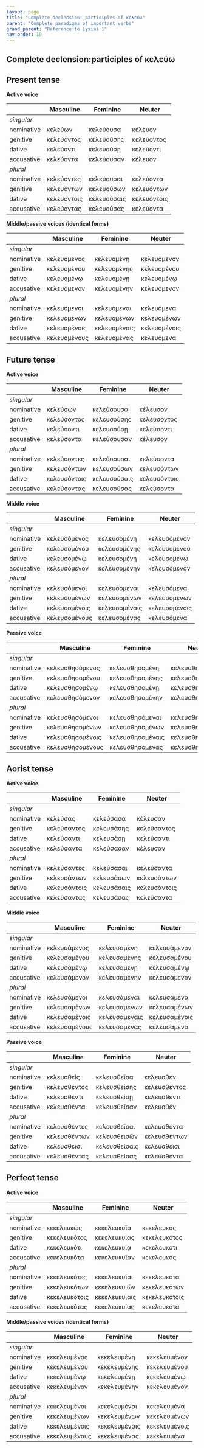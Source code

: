 ```yaml
---
layout: page
title: "Complete declension: participles of κελεύω"
parent: "Complete paradigms of important verbs"
grand_parent: "Reference to Lysias 1"
nav_order: 10
---
```



## Complete declension:participles of κελεύω

## Present tense

**Active voice**

| | Masculine | Feminine | Neuter |
| --- | --- | --- | --- |
| *singular* |  |  |  |
| nominative | κελεύων | κελεύουσα | κέλευον |
| genitive | κελεύοντος | κελευούσης | κελεύοντος |
| dative | κελεύοντι | κελευούσῃ | κελεύοντι |
| accusative | κελεύοντα | κελεύουσαν | κέλευον |
| *plural* |  |  |  |
| nominative | κελεύοντες | κελεύουσαι | κελεύοντα |
| genitive | κελευόντων | κελευούσων | κελευόντων |
| dative | κελευόντοις | κελευούσαις | κελευόντοις |
| accusative | κελεύοντας | κελευούσας | κελεύοντα |

**Middle/passive voices (identical forms)**

| | Masculine | Feminine | Neuter |
| --- | --- | --- | --- |
| *singular* |  |  |  |
| nominative | κελευόμενος | κελευομένη | κελευόμενον |
| genitive | κελευομένου | κελευομένης | κελευομένου |
| dative | κελευομένῳ | κελευομένῃ | κελευομένῳ |
| accusative | κελευόμενον | κελευομένην | κελευόμενον |
| *plural* |  |  |  |
| nominative | κελευόμενοι | κελευόμεναι | κελευόμενα |
| genitive | κελευομένων | κελευομένων | κελευομένων |
| dative | κελευομένοις | κελευομέναις | κελευομένοις |
| accusative | κελευομένους | κελευομένας | κελευόμενα |

## Future tense

**Active voice**

| | Masculine | Feminine | Neuter |
| --- | --- | --- | --- |
| *singular* |  |  |  |
| nominative | κελεύσων | κελεύσουσα | κέλευσον |
| genitive | κελεύσοντος | κελευσούσης | κελεύσοντος |
| dative | κελεύσοντι | κελευσούσῃ | κελεύσοντι |
| accusative | κελεύσοντα | κελεύσουσαν | κέλευσον |
| *plural* |  |  |  |
| nominative | κελεύσοντες | κελεύσουσαι | κελεύσοντα |
| genitive | κελευσόντων | κελευσούσων | κελευσόντων |
| dative | κελευσόντοις | κελευσούσαις | κελευσόντοις |
| accusative | κελεύσοντας | κελευσούσας | κελεύσοντα |

**Middle voice**

| | Masculine | Feminine | Neuter |
| --- | --- | --- | --- |
| *singular* |  |  |  |
| nominative | κελευσόμενος | κελευσομένη | κελευσόμενον |
| genitive | κελευσομένου | κελευσομένης | κελευσομένου |
| dative | κελευσομένῳ | κελευσομένῃ | κελευσομένῳ |
| accusative | κελευσόμενον | κελευσομένην | κελευσόμενον |
| *plural* |  |  |  |
| nominative | κελευσόμενοι | κελευσόμεναι | κελευσόμενα |
| genitive | κελευσομένων | κελευσομένων | κελευσομένων |
| dative | κελευσομένοις | κελευσομέναις | κελευσομένοις |
| accusative | κελευσομένους | κελευσομένας | κελευσόμενα |

**Passive voice**

| | Masculine | Feminine | Neuter |
| --- | --- | --- | --- |
| *singular* |  |  |  |
| nominative | κελευσθησόμενος | κελευσθησομένη | κελευσθησόμενον |
| genitive | κελευσθησομένου | κελευσθησομένης | κελευσθησομένου |
| dative | κελευσθησομένῳ | κελευσθησομένῃ | κελευσθησομένῳ |
| accusative | κελευσθησόμενον | κελευσθησομένην | κελευσθησόμενον |
| *plural* |  |  |  |
| nominative | κελευσθησόμενοι | κελευσθησόμεναι | κελευσθησόμενα |
| genitive | κελευσθησομένων | κελευσθησομένων | κελευσθησομένων |
| dative | κελευσθησομένοις | κελευσθησομέναις | κελευσθησομένοις |
| accusative | κελευσθησομένους | κελευσθησομένας | κελευσθησόμενα |


## Aorist tense

**Active voice**

| | Masculine | Feminine | Neuter |
| --- | --- | --- | --- |
| *singular* |  |  |  |
| nominative | κελεύσας | κελεύσασα | κέλευσαν |
| genitive | κελεύσαντος | κελευσάσης | κελεύσαντος |
| dative | κελεύσαντι | κελευσάσῃ | κελεύσαντι |
| accusative | κελεύσαντα | κελεύσασαν | κέλευσαν |
| *plural* |  |  |  |
| nominative | κελεύσαντες | κελεύσασαι | κελεύσαντα |
| genitive | κελευσάντων | κελευσάσων | κελευσάντων |
| dative | κελευσάντοις | κελευσάσαις | κελευσάντοις |
| accusative | κελεύσαντας | κελευσάσας | κελεύσαντα |

**Middle voice**

| | Masculine | Feminine | Neuter |
| --- | --- | --- | --- |
| *singular* |  |  |  |
| nominative | κελευσάμενος | κελευσαμένη | κελευσάμενον |
| genitive | κελευσαμένου | κελευσαμένης | κελευσαμένου |
| dative | κελευσαμένῳ | κελευσαμένῃ | κελευσαμένῳ |
| accusative | κελευσάμενον | κελευσαμένην | κελευσάμενον |
| *plural* |  |  |  |
| nominative | κελευσάμενοι | κελευσάμεναι | κελευσάμενα |
| genitive | κελευσαμένων | κελευσαμένων | κελευσαμένων |
| dative | κελευσαμένοις | κελευσαμέναις | κελευσαμένοις |
| accusative | κελευσαμένους | κελευσαμένας | κελευσάμενα |

**Passive voice**

| | Masculine | Feminine | Neuter |
| --- | --- | --- | --- |
| *singular* |  |  |  |
| nominative | κελευσθείς | κελευσθεῖσα | κελευσθέν |
| genitive | κελευσθέντος | κελευσθείσης | κελευσθέντος |
| dative | κελευσθέντι | κελευσθείσῃ | κελευσθέντι |
| accusative | κελευσθέντα | κελευσθεῖσαν | κελευσθέν |
| *plural* |  |  |  |
| nominative | κελευσθέντες | κελευσθεῖσαι | κελευσθέντα |
| genitive | κελευσθέντων | κελευσθεισῶν | κελευσθέντων |
| dative | κελευσθεῖσι | κελευσθείσαις | κελευσθεῖσι |
| accusative | κελευσθέντας | κελευσθείσας | κελευσθέντα |


## Perfect tense

**Active voice**

| | Masculine | Feminine | Neuter |
| --- | --- | --- | --- |
| *singular* |  |  |  |
| nominative | κεκελευκώς | κεκελευκυῖα | κεκελευκός |
| genitive | κεκελευκότος | κεκελευκυίας | κεκελευκότος |
| dative | κεκελευκότι | κεκελευκυίᾳ | κεκελευκότι |
| accusative | κεκελευκότα | κεκελευκυῖαν | κεκελευκός |
| *plural* |  |  |  |
| nominative | κεκελευκότες | κεκελευκυῖαι | κεκελευκότα |
| genitive | κεκελευκότων | κεκελευκυιῶν | κεκελευκότων |
| dative | κεκελευκότοις | κεκελευκυίαις | κεκελευκότοις |
| accusative | κεκελευκότας | κεκελευκυίας | κεκελευκότα |

**Middle/passive voices (identical forms)**

| | Masculine | Feminine | Neuter |
| --- | --- | --- | --- |
| *singular* |  |  |  |
| nominative | κεκελευμένος | κεκελευμένη | κεκελευμένον |
| genitive | κεκελευμένου | κεκελευμένης | κεκελευμένου |
| dative | κεκελευμένῳ | κεκελευμένῃ | κεκελευμένῳ |
| accusative | κεκελευμένον | κεκελευμένην | κεκελευμένον |
| *plural* |  |  |  |
| nominative | κεκελευμένοι | κεκελευμέναι | κεκελευμένα |
| genitive | κεκελευμένων | κεκελευμένων | κεκελευμένων |
| dative | κεκελευμένοις | κεκελευμέναις | κεκελευμένοις |
| accusative | κεκελευμένους | κεκελευμένας | κεκελευμένα |

